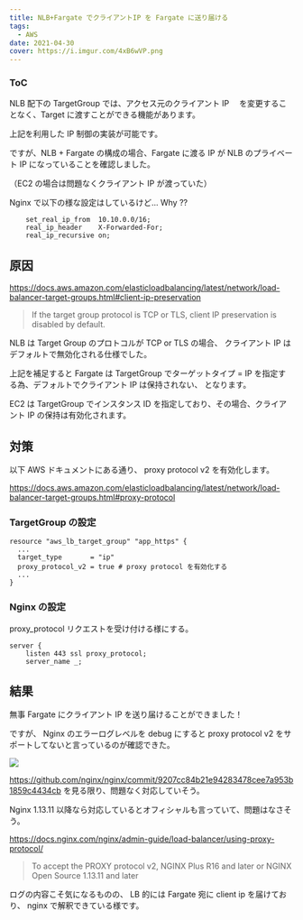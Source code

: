 ```yaml
---
title: NLB+Fargate でクライアントIP を Fargate に送り届ける
tags:
  - AWS
date: 2021-04-30
cover: https://i.imgur.com/4xB6wVP.png
---
```


<div class="toc">
<div class="toc-content">
<h3 class="menu-label">ToC</h3>
<!-- toc -->
</div>
</div>

<!-- more -->

NLB 配下の TargetGroup では、アクセス元のクライアント IP 　を変更することなく、Target に渡すことができる機能があります。

上記を利用した IP 制御の実装が可能です。

ですが、NLB + Fargate の構成の場合、Fargate に渡る IP が NLB のプライベート IP になっていることを確認しました。

（EC2 の場合は問題なくクライアント IP が渡っていた）

Nginx で以下の様な設定はしているけど... Why ??

```
    set_real_ip_from  10.10.0.0/16;
    real_ip_header    X-Forwarded-For;
    real_ip_recursive on;
```

## 原因

https://docs.aws.amazon.com/elasticloadbalancing/latest/network/load-balancer-target-groups.html#client-ip-preservation

> If the target group protocol is TCP or TLS, client IP preservation is disabled by default.

NLB は Target Group のプロトコルが TCP or TLS の場合、 クライアント IP はデフォルトで無効化される仕様でした。

上記を補足すると
Fargate は TargetGroup でターゲットタイプ = IP を指定する為、デフォルトでクライアント IP は保持されない、
となります。

EC2 は TargetGroup でインスタンス ID を指定しており、その場合、クライアント IP の保持は有効化されます。

## 対策

以下 AWS ドキュメントにある通り、 proxy protocol v2 を有効化します。

https://docs.aws.amazon.com/elasticloadbalancing/latest/network/load-balancer-target-groups.html#proxy-protocol

### TargetGroup の設定

```
resource "aws_lb_target_group" "app_https" {
  ...
  target_type       = "ip"
  proxy_protocol_v2 = true # proxy protocol を有効化する
  ...
}
```

### Nginx の設定

proxy_protocol リクエストを受け付ける様にする。

```
server {
    listen 443 ssl proxy_protocol;
    server_name _;
```

## 結果

無事 Fargate にクライアント IP を送り届けることができました！

ですが、
Nginx のエラーログレベルを debug にすると
proxy protocol v2 をサポートしてないと言っているのが確認できた。

![](https://i.imgur.com/WRZ3nNp.png)

https://github.com/nginx/nginx/commit/9207cc84b21e94283478cee7a953b1859c4434cb を見る限り、問題なく対応していそう。

Nginx 1.13.11 以降なら対応しているとオフィシャルも言っていて、問題はなさそう。

https://docs.nginx.com/nginx/admin-guide/load-balancer/using-proxy-protocol/

> To accept the PROXY protocol v2, NGINX Plus R16 and later or NGINX Open Source 1.13.11 and later

ログの内容こそ気になるものの、
LB 的には Fargate 宛に client ip を届けており、 nginx で解釈できている様です。

